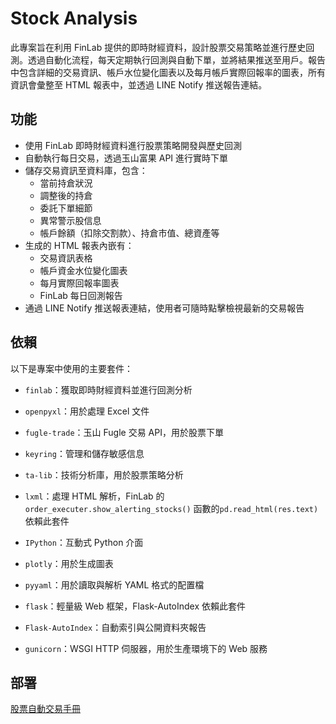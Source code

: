 # Stock Analysis

此專案旨在利用 FinLab 提供的即時財經資料，設計股票交易策略並進行歷史回測。透過自動化流程，每天定期執行回測與自動下單，並將結果推送至用戶。報告中包含詳細的交易資訊、帳戶水位變化圖表以及每月帳戶實際回報率的圖表，所有資訊會彙整至 HTML 報表中，並透過 LINE Notify 推送報告連結。

## 功能
+ 使用 FinLab 即時財經資料進行股票策略開發與歷史回測
+ 自動執行每日交易，透過玉山富果 API 進行實時下單
+ 儲存交易資訊至資料庫，包含：
    + 當前持倉狀況
    + 調整後的持倉
    + 委託下單細節
    + 異常警示股信息
    + 帳戶餘額（扣除交割款）、持倉市值、總資產等
+ 生成的 HTML 報表內嵌有：
    + 交易資訊表格
    + 帳戶資金水位變化圖表
    + 每月實際回報率圖表
    + FinLab 每日回測報告
+ 通過 LINE Notify 推送報表連結，使用者可隨時點擊檢視最新的交易報告

## 依賴
以下是專案中使用的主要套件：

- `finlab`：獲取即時財經資料並進行回測分析
- `openpyxl`：用於處理 Excel 文件
- `fugle-trade`：玉山 Fugle 交易 API，用於股票下單
- `keyring`：管理和儲存敏感信息

- `ta-lib`：技術分析庫，用於股票策略分析
- `lxml`：處理 HTML 解析，FinLab 的 `order_executer.show_alerting_stocks()` 函數的`pd.read_html(res.text)`依賴此套件
- `IPython`：互動式 Python 介面
- `plotly`：用於生成圖表
- `pyyaml`：用於讀取與解析 YAML 格式的配置檔

- `flask`：輕量級 Web 框架，Flask-AutoIndex 依賴此套件
- `Flask-AutoIndex`：自動索引與公開資料夾報告
- `gunicorn`：WSGI HTTP 伺服器，用於生產環境下的 Web 服務

## 部署
[股票自動交易手冊](https://hackmd.io/@RPTu-Li-R66a9lr4Fb9qEg/BJpNu1QSC/%2FSy7PQ0BB0)
